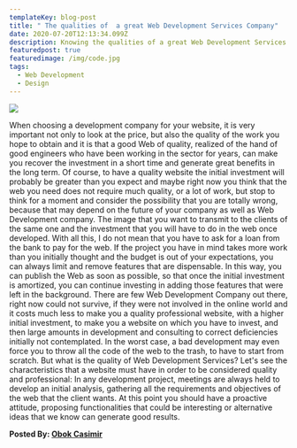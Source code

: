 ```yaml
---
templateKey: blog-post
title: " The qualities of  a great Web Development Services Company"
date: 2020-07-20T12:13:34.099Z
description: Knowing the qualities of a great Web Development Services Company.
featuredpost: true
featuredimage: /img/code.jpg
tags:
  - Web Development
  - Design
---
```

![](/img/code.jpg)

When choosing a development company for your website, it is very important not only to look at the price, but also the quality of the work you hope to obtain and it is that a good Web of quality, realized of the hand of good engineers who have been working in the sector for years, can make you recover the investment in a short time and generate great benefits in the long term. Of course, to have a quality website the initial investment will probably be greater than you expect and maybe right now you think that the web you need does not require much quality, or a lot of work, but stop to think for a moment and consider the possibility that you are totally wrong, because that may depend on the future of your company as well as Web Development company. The image that you want to transmit to the clients of the same one and the investment that you will have to do in the web once developed. With all this, I do not mean that you have to ask for a loan from the bank to pay for the web. If the project you have in mind takes more work than you initially thought and the budget is out of your expectations, you can always limit and remove features that are dispensable. In this way, you can publish the Web as soon as possible, so that once the initial investment is amortized, you can continue investing in adding those features that were left in the background. There are few Web Development Company out there, right now could not survive, if they were not involved in the online world and it costs much less to make you a quality professional website, with a higher initial investment, to make you a website on which you have to invest, and then large amounts in development and consulting to correct deficiencies initially not contemplated. In the worst case, a bad development may even force you to throw all the code of the web to the trash, to have to start from scratch. But what is the quality of Web Development Services? Let's see the characteristics that a website must have in order to be considered quality and professional: In any development project, meetings are always held to develop an initial analysis, gathering all the requirements and objectives of the web that the client wants. At this point you should have a proactive attitude, proposing functionalities that could be interesting or alternative ideas that we know can generate good results.

**Posted By: [Obok Casimir](https://twitter.com/cassyjnr)**